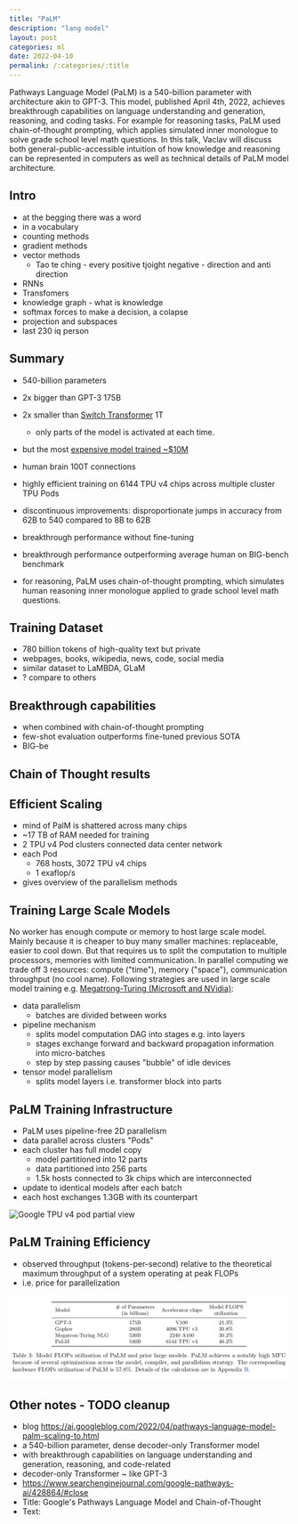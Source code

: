 ```yaml
---
title: "PaLM"
description: "lang model"
layout: post
categories: ml
date: 2022-04-10
permalink: /:categories/:title
---
```



Pathways Language Model (PaLM) is a 540-billion parameter with architecture akin to GPT-3.
This model, published April 4th, 2022, achieves breakthrough capabilities on language understanding and generation, reasoning, and coding tasks.
For example for reasoning tasks, PaLM used chain-of-thought prompting, which applies simulated inner monologue to solve grade school level math questions.
In this talk, Vaclav will discuss both general-public-accessible intuition of how knowledge and reasoning can be represented in computers as well as technical details of PaLM model architecture.

## Intro
- at the begging there was a word
- in a vocabulary
- counting methods
- gradient methods
- vector methods
    - Tao te ching - every positive tjoight negative - direction and anti direction
- RNNs
- Transfomers
- knowledge graph - what is knowledge
- softmax forces to make a decision, a colapse
- projection and subspaces
- last 230 iq person

## Summary
- 540-billion parameters
- 2x bigger than GPT-3 175B
- 2x smaller than [Switch Transformer](https://arxiv.org/pdf/2101.03961.pdf) 1T
  - only parts of the model is activated at each time.
- but the most [expensive model trained ~$10M](https://blog.heim.xyz/palm-training-cost/)
- human brain 100T connections

- highly efficient training on 6144 TPU v4 chips across multiple cluster TPU Pods
- discontinuous improvements: disproportionate jumps in accuracy from 62B to 540 compared to 8B to 62B
- breakthrough performance without fine-tuning
- breakthrough performance outperforming average human on BIG-bench benchmark
- for reasoning, PaLM uses chain-of-thought prompting, which simulates human reasoning inner monologue applied to grade school level math questions.


## Training Dataset
- 780 billion tokens of high-quality text but private
- webpages, books, wikipedia, news, code, social media
- similar dataset to LaMBDA, GLaM
- ? compare to others


## Breakthrough capabilities
- when combined with chain-of-thought prompting
- few-shot evaluation outperforms fine-tuned previous SOTA
- BIG-be


## Chain of Thought results


## Efficient Scaling
- mind of PalM is shattered across many chips
- ~17 TB of RAM needed for training
- 2 TPU v4 Pod clusters connected data center network
- each Pod 
  - 768 hosts, 3072 TPU v4 chips
  - 1 exaflop/s 
-  gives overview of the parallelism methods

## Training Large Scale Models
No worker has enough compute or memory to host large scale model.
Mainly because it is cheaper to buy many smaller machines: replaceable, easier to cool down.
But that requires us to split the computation to multiple processors, memories with limited communication.
In parallel computing we trade off 3 resources: compute ("time"), memory ("space"), communication throughput (no cool name).
Following strategies are used in large scale model training e.g. [Megatrong-Turing (Microsoft and NVidia)](https://arxiv.org/pdf/2201.11990.pdf): 

- data parallelism
  - batches are divided between works
- pipeline mechanism
  - splits model computation DAG into stages e.g. into layers
  - stages exchange forward and backward propagation information into micro-batches
  - step by step passing causes "bubble" of idle devices
- tensor model parallelism
  - splits model layers i.e. transformer block into parts

## PaLM Training Infrastructure
- PaLM uses pipeline-free 2D parallelism
- data parallel across clusters "Pods"
- each cluster has full model copy
  - model partitioned into 12 parts
  - data partitioned into 256 parts
  - 1.5k hosts connected to 3k chips which are interconnected
- update to identical models after each batch
- each host exchanges 1.3GB with its counterpart

![Google TPU v4 pod partial view](/images/google-tpu-v4-photo.png)


## PaLM Training Efficiency
- observed throughput (tokens-per-second) relative to the theoretical maximum throughput of a system operating at peak FLOPs
- i.e. price for parallelization

![Model FLOPs utilization of PaLM vs Megatron-Turing NLG vs Gopher vs GPT-3](PaLM-model-flop-utilization-vs-megatron-vs-gopher-gpt-3.png)


## Other notes - TODO cleanup
- blog https://ai.googleblog.com/2022/04/pathways-language-model-palm-scaling-to.html
- a 540-billion parameter, dense decoder-only Transformer model
- with breakthrough capabilities on language understanding and generation, reasoning, and code-related
- decoder-only Transformer ~ like GPT-3
- https://www.searchenginejournal.com/google-pathways-ai/428864/#close
- Title: 
	Google's Pathways Language Model and Chain-of-Thought
- Text:
	